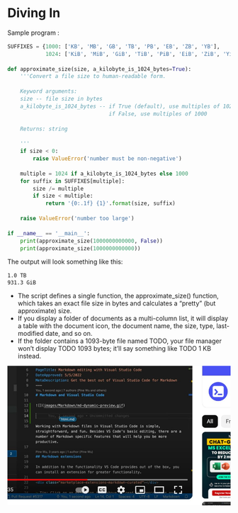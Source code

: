 # Diving In

Sample program :

```python
SUFFIXES = {1000: ['KB', 'MB', 'GB', 'TB', 'PB', 'EB', 'ZB', 'YB'],
            1024: ['KiB', 'MiB', 'GiB', 'TiB', 'PiB', 'EiB', 'ZiB', 'YiB']}

def approximate_size(size, a_kilobyte_is_1024_bytes=True):
    '''Convert a file size to human-readable form.

    Keyword arguments:
    size -- file size in bytes
    a_kilobyte_is_1024_bytes -- if True (default), use multiples of 1024
                                if False, use multiples of 1000

    Returns: string

    '''
    if size < 0:
        raise ValueError('number must be non-negative')

    multiple = 1024 if a_kilobyte_is_1024_bytes else 1000
    for suffix in SUFFIXES[multiple]:
        size /= multiple
        if size < multiple:
            return '{0:.1f} {1}'.format(size, suffix)

    raise ValueError('number too large')

if __name__ == '__main__':
    print(approximate_size(1000000000000, False))
    print(approximate_size(1000000000000))

```

The output will look something like this:

```
1.0 TB
931.3 GiB
```

- The script defines a single function, the approximate_size() function, which takes an exact file size in bytes and calculates a “pretty” (but approximate) size.
- If you display a folder of documents as a multi-column list, it will display a table with the document icon, the document name, the size, type, last-modified date, and so on.
-  If the folder contains a 1093-byte file named TODO, your file manager won’t display TODO 1093 bytes; it’ll say something like TODO 1 KB instead.

![test screenshot](../images/Screenshot_1.jpg)
